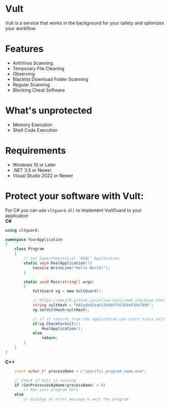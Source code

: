 # Vult

Vult is a service that works in the background for your safety and optimizes your workflow.

# Features

- AntiVirus Scanning.
- Temporary File Cleaning
- Observing
- Blacklist Download Folder Scanning
- Regular Scanning
- Blocking Cheat Software

# What's unprotected

- Memory Execution
- Shell Code Execution

# Requirements

- Windows 10 or Later
- .NET 3.5 or Newer
- Visual Studio 2022 or Newer

# Protect your software with Vult:
For C# you can use `vltguard.dll` to implement VultGuard to your application
<br>
**C#**

```cs
using vltguard;

namespace YourApplication
{
    class Program
    {
        // our hypertheoretical "REAL" Application
        static void RealApplication(){
            Console.WriteLine("Hello World!");
        }

        static void Main(string[] args)
        {
            VultGuard vg = new VultGuard();

            // https://emn178.github.io/online-tools/md5_checksum.html To get Vult's hash.
            string vultHash = "601adb42ea61350b6f951894430a7966";
            vg.SetVultHash(vultHash);

            // if it returns true the application can start since vult is running.
            if(vg.CheckForVult())
                RealApplication();
            else
                return;
        }
    }
}
```

**C++**
```cpp
    const wchar_t* processName = L"specific_program_name.exe";

    // Check if Vult is running
    if (GetProcessesByName(processName) > 0)
        // Run your program here
    else
        // Display an error message & exit the program
```
